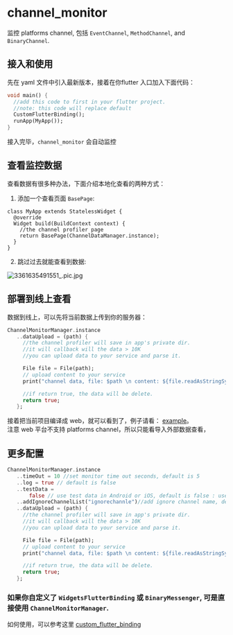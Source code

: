 # channel_monitor

监控 platforms channel, 包括 `EventChannel`, `MethodChannel`, and `BinaryChannel`.<br>

## 接入和使用

先在 yaml 文件中引入最新版本，接着在你flutter 入口加入下面代码：

```dart
void main() {
  //add this code to first in your flutter project.
  //note: this code will replace default
  CustomFlutterBinding();
  runApp(MyApp());
}
```

接入完毕，`channel_monitor` 会自动监控

## 查看监控数据

查看数据有很多种办法，下面介绍本地化查看的两种方式：

01. 添加一个查看页面 `BasePage`:

```
class MyApp extends StatelessWidget {
  @override
  Widget build(BuildContext context) {
    //the channel profiler page
    return BasePage(ChannelDataManager.instance);
  }
}
```

02. 跳过过去就能查看到数据:

![3361635491551_.pic.jpg](https://github.com/siyehua/flutter_channel_monitor/tree/master/doc/3361635491551_.pic.jpg)


## 部署到线上查看

数据到线上，可以先将当前数据上传到你的服务器：

```dart
ChannelMonitorManager.instance
   ..dataUpload = (path) {
     //the channel profiler will save in app's private dir.
     //it will callback will the data > 10K
     //you can upload data to your service and parse it.

     File file = File(path);
     // upload content to your service
     print("channel data, file: $path \n content: ${file.readAsStringSync()}");

     //if return true, the data will be delete.
     return true;
   };
```

接着把当前项目编译成 web，就可以看到了，例子请看： [example](https://github.com/siyehua/flutter_channel_monitor/tree/master/example)。<br>
注意 web 平台不支持 platforms channel，所以只能看导入外部数据查看，


## 更多配置

```dart
ChannelMonitorManager.instance
   ..timeOut = 10 //set monitor time out seconds, default is 5
   ..log = true // default is false
   ..testData =
       false // use test data in Android or iOS, default is false : user your current project data
   ..addIgnoreChannelList("ignorechannle")//add ignore channel name, default is  "flutter/platform", "flutter/navigation"
   ..dataUpload = (path) {
     //the channel profiler will save in app's private dir.
     //it will callback will the data > 10K
     //you can upload data to your service and parse it.

     File file = File(path);
     // upload content to your service
     print("channel data, file: $path \n content: ${file.readAsStringSync()}");

     //if return true, the data will be delete.
     return true;
   };
```

### 如果你自定义了 `WidgetsFlutterBinding` 或 `BinaryMessenger`, 可是直接使用 `ChannelMonitorManager`.
如何使用，可以参考这里 [custom_flutter_binding](https://github.com/siyehua/flutter_channel_monitor/tree/master/lib/monitor/custom_flutter_binding.dart)

